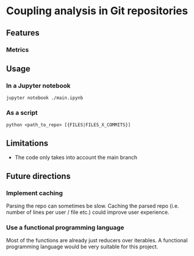 # Coupling analysis in Git repositories

## Features
### Metrics

## Usage

### In a Jupyter notebook
```shell
jupyter notebook ./main.ipynb
```
### As a script
```shell
python <path_to_repo> [{FILES|FILES_X_COMMITS}]
```

## Limitations
- The code only takes into account the main branch

## Future directions

### Implement caching
Parsing the repo can sometimes be slow. Caching the parsed repo (i.e. number of lines per user / file etc.) could improve user experience.

### Use a functional programming language
Most of the functions are already just reducers over iterables. A functional programming language would be very suitable for this project.

